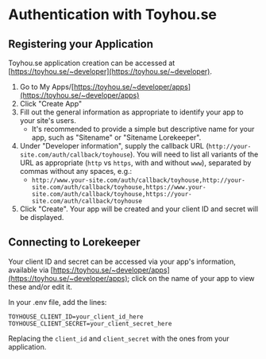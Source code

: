 # Authentication with Toyhou.se

## Registering your Application

Toyhou.se application creation can be accessed at [https://toyhou.se/~developer](https://toyhou.se/~developer).

1. Go to My Apps/[https://toyhou.se/~developer/apps](https://toyhou.se/~developer/apps)
2. Click "Create App"
3. Fill out the general information as appropriate to identify your app to your site's users.
    - It's recommended to provide a simple but descriptive name for your app, such as "Sitename" or "Sitename Lorekeeper".
4. Under "Developer information", supply the callback URL (`http://your-site.com/auth/callback/toyhouse`). You will need to list all variants of the URL as appropriate (`http` vs `https`, with and without `www`), separated by commas without any spaces, e.g.:
    - `http://www.your-site.com/auth/callback/toyhouse,http://your-site.com/auth/callback/toyhouse,https://www.your-site.com/auth/callback/toyhouse,https://your-site.com/auth/callback/toyhouse`
5. Click "Create". Your app will be created and your client ID and secret will be displayed.

## Connecting to Lorekeeper

Your client ID and secret can be accessed via your app's information, available via [https://toyhou.se/~developer/apps](https://toyhou.se/~developer/apps); click on the name of your app to view these and/or edit it.

In your .env file, add the lines:

```
TOYHOUSE_CLIENT_ID=your_client_id_here
TOYHOUSE_CLIENT_SECRET=your_client_secret_here
```

Replacing the `client_id` and `client_secret` with the ones from your application.
